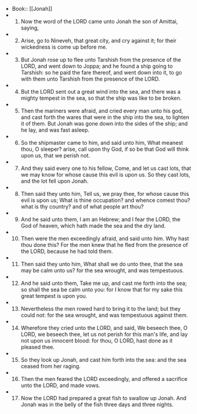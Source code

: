 - Book:: [[Jonah]]
- 1. Now the word of the LORD came unto Jonah the son of Amittai, saying,
- 2. Arise, go to Nineveh, that great city, and cry against it; for their wickedness is come up before me.
- 3. But Jonah rose up to flee unto Tarshish from the presence of the LORD, and went down to Joppa; and he found a ship going to Tarshish: so he paid the fare thereof, and went down into it, to go with them unto Tarshish from the presence of the LORD.
- 4. But the LORD sent out a great wind into the sea, and there was a mighty tempest in the sea, so that the ship was like to be broken.
- 5. Then the mariners were afraid, and cried every man unto his god, and cast forth the wares that were in the ship into the sea, to lighten it of them. But Jonah was gone down into the sides of the ship; and he lay, and was fast asleep.
- 6. So the shipmaster came to him, and said unto him, What meanest thou, O sleeper? arise, call upon thy God, if so be that God will think upon us, that we perish not.
- 7. And they said every one to his fellow, Come, and let us cast lots, that we may know for whose cause this evil is upon us. So they cast lots, and the lot fell upon Jonah.
- 8. Then said they unto him, Tell us, we pray thee, for whose cause this evil is upon us; What is thine occupation? and whence comest thou? what is thy country? and of what people art thou?
- 9. And he said unto them, I am an Hebrew; and I fear the LORD, the God of heaven, which hath made the sea and the dry land.
- 10. Then were the men exceedingly afraid, and said unto him. Why hast thou done this? For the men knew that he fled from the presence of the LORD, because he had told them.
- 11. Then said they unto him, What shall we do unto thee, that the sea may be calm unto us? for the sea wrought, and was tempestuous.
- 12. And he said unto them, Take me up, and cast me forth into the sea; so shall the sea be calm unto you: for I know that for my sake this great tempest is upon you.
- 13. Nevertheless the men rowed hard to bring it to the land; but they could not: for the sea wrought, and was tempestuous against them.
- 14. Wherefore they cried unto the LORD, and said, We beseech thee, O LORD, we beseech thee, let us not perish for this man's life, and lay not upon us innocent blood: for thou, O LORD, hast done as it pleased thee.
- 15. So they look up Jonah, and cast him forth into the sea: and the sea ceased from her raging.
- 16. Then the men feared the LORD exceedingly, and offered a sacrifice unto the LORD, and made vows.
- 17. Now the LORD had prepared a great fish to swallow up Jonah. And Jonah was in the belly of the fish three days and three nights.
